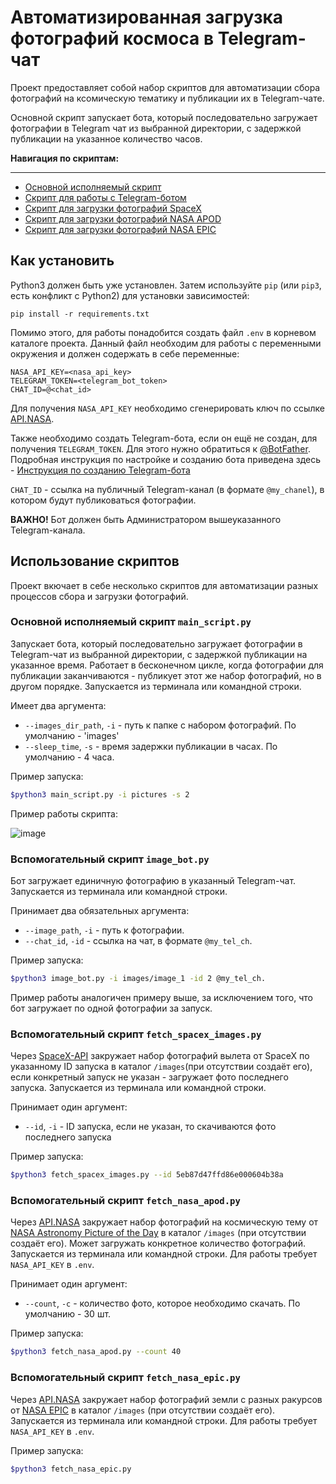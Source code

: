 # Автоматизированная загрузка фотографий космоса в Telegram-чат

Проект предоставляет собой набор скриптов для автоматизации сбора фотографий на ксомическую тематику и публикации их в Telegram-чате.

Основной скрипт запускает бота, который последовательно загружает фотографии в Telegram чат из выбранной директории, с задержкой публикации на указанное количество часов.

**Навигация по скриптам:**
***
* [Основной исполняемый скрипт](#основной-исполняемый-скрипт-main_scriptpy)
* [Скрипт для работы с Telegram-ботом](#вспомогательный-скрипт-image_botpy)
* [Скрипт для загрузки фотографий SpaceX](#вспомогательный-скрипт-fetch_spacex_imagespy)
* [Скрипт для загрузки фотографий NASA APOD](#вспомогательный-скрипт-fetch_nasa_apodpy)
* [Скрипт для загрузки фотографий NASA EPIC](#вспомогательный-скрипт-fetch_nasa_epicpy)


## Как установить

Python3 должен быть уже установлен. 
Затем используйте `pip` (или `pip3`, есть конфликт с Python2) для установки зависимостей:
```
pip install -r requirements.txt
```
Помимо этого, для работы понадобится создать файл `.env` в корневом каталоге проекта. Данный файл необходим для работы с переменными окружения и должен содержать в себе переменные: 
```
NASA_API_KEY=<nasa_api_key>
TELEGRAM_TOKEN=<telegram_bot_token>
CHAT_ID=@<chat_id>
``` 
Для получения `NASA_API_KEY` необходимо сгенерировать ключ по ссылке [API.NASA](https://api.nasa.gov/). 

Также необходимо создать Telegram-бота, если он ещё не создан, для получения `TELEGRAM_TOKEN`. Для этого нужно обратиться к [@BotFather](https://telegram.me/BotFather). Подробная инструкция по настройке и созданию бота приведена здесь - [Инструкция по созданию Telegram-бота](https://way23.ru/%D1%80%D0%B5%D0%B3%D0%B8%D1%81%D1%82%D1%80%D0%B0%D1%86%D0%B8%D1%8F-%D0%B1%D0%BE%D1%82%D0%B0-%D0%B2-telegram.html)

`CHAT_ID` - ссылка на публичный Telegram-канал (в формате `@my_chanel`), в котором будут публиковаться фотографии.

**ВАЖНО!** Бот должен быть Администратором вышеуказанного Telegram-канала.

## Использование скриптов

Проект вкючает в себе несколько скриптов для автоматизации разных процессов сбора и загрузки фотографий.

### Основной исполняемый скрипт `main_script.py`
Запускает бота, который последовательно загружает фотографии в Telegram-чат из выбранной директории, с задержкой публикации на указанное время. Работает в бесконечном цикле, когда фотографии для публикации заканчиваются - публикует этот же набор фотографий, но в другом порядке.
Запускается из терминала или командной строки.

Имеет два аргумента: 
* `--images_dir_path`, `-i` - путь к папке с набором фотографий. По умолчанию - 'images'
* `--sleep_time`, `-s` - время задержки публикации в часах. По умолчанию - 4 часа.

Пример запуска:
```bash
$python3 main_script.py -i pictures -s 2
```
Пример работы скрипта:

![image](https://user-images.githubusercontent.com/67222917/201514216-e2dfafd7-39d0-4f98-ba88-8ea0af009f89.png)

### Вспомогательный скрипт `image_bot.py`
Бот загружает единичную фотографию в указанный Telegram-чат. 
Запускается из терминала или командной строки.

Принимает два обязательных аргумента: 
* `--image_path`, `-i` - путь к фотографии.
* `--chat_id`, `-id` - ссылка на чат, в формате `@my_tel_ch`.

Пример запуска:
```bash
$python3 image_bot.py -i images/image_1 -id 2 @my_tel_ch.
```
Пример работы аналогичен примеру выше, за исключением того, что бот загружает по одной фотографии за запуск.

### Вспомогательный скрипт `fetch_spacex_images.py`
Через [SpaceX-API](https://github.com/r-spacex/SpaceX-API) закружает набор фотографий вылета от SpaceX по указанному ID запуска в каталог `/images`(при отсутствии создаёт его), если конкретный запуск не указан - загружает фото последнего запуска.
Запускается из терминала или командной строки.

Принимает один аргумент: 
* `--id`, `-i` - ID запуска, если не указан, то скачиваются фото последнего запуска

Пример запуска:
```bash
$python3 fetch_spacex_images.py --id 5eb87d47ffd86e000604b38a
```

### Вспомогательный скрипт `fetch_nasa_apod.py`
Через [API.NASA](https://api.nasa.gov/) закружает набор фотографий на космическую тему от [NASA Astronomy Picture of the Day](https://apod.nasa.gov/apod/astropix.html) в каталог `/images` (при отсутствии создаёт его). Может загружать конкретное количество фотографий.
Запускается из терминала или командной строки.
Для работы требует `NASA_API_KEY` в `.env`.

Принимает один аргумент: 
* `--count`, `-c` - количество фото, которое необходимо скачать. По умолчанию - 30 шт.

Пример запуска:
```bash
$python3 fetch_nasa_apod.py --count 40
```

### Вспомогательный скрипт `fetch_nasa_epic.py`
Через [API.NASA](https://api.nasa.gov/) закружает набор фотографий земли с разных ракурсов от [NASA EPIC](https://epic.gsfc.nasa.gov/) в каталог `/images` (при отсутствии создаёт его).
Запускается из терминала или командной строки.
Для работы требует `NASA_API_KEY` в `.env`.

Пример запуска:
```bash
$python3 fetch_nasa_epic.py
```



